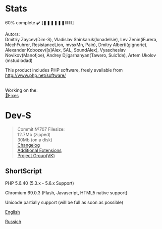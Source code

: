 ﻿# Stats
60% complete :heavy_check_mark:
[❚❚❚❚❚❚⫴⫴⫴⫴]

Autors:<br>
Dmitriy Zaycev(Dim-S), Vladislav Shinkaruk(lonadelsie), Lev Zenin(iFurera, MechFuhrer, ResistanceLion, mvsxMn, Pain), Dmitry Alberti(gignorie), 
<br>Alexander Kobozev([s]Alex, SAL, SoundAlex), Vyascheslav Novikov(Manofjoe), Andrey Djigarhanyan(Tawero, Suic1de), Artem Ukolov (mstudiodad) 

This product includes PHP software, freely available from http://www.php.net/software/

<br>Working on  the:
<br><a href="https://github.com/KashaketCompany/Dev-S/projects/1">:wrench:Fixes</a>
# Dev-S
>Commit №707 Filesize:
<br>12.7Mb (zipped)
<br>30Mb (on a disk)
<br><a href="https://github.com/KashaketCompany/Dev-S/releases">Changelog</a>
<br><a href="https://github.com/KashaketCompany/Dev-S-Exts">Additional Extensions</a>
<br><a href="https://vk.com/kashaket">Project Group(VK)</a>
## ShortScript
PHP 5.6.40 (5.3.x - 5.6.x Support)

Chromium 69.0.3 (Flash, Javascript, HTML5 native support)

Unicode partially support (will be full as soon as possible)

<a href="/readme/EN.md"> English </a>

<a href="/readme/ru.md"> Russich </a>
